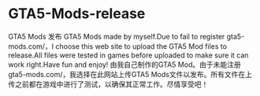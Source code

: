 # GTA5-Mods-release
GTA5 Mods 发布
GTA5 Mods made by myself.Due to fail to register gta5-mods.com/，I choose this web site to upload the GTA5 Mod files to release.All files were tested in games before uploaded to make sure it can work right.Have fun and enjoy!
由我自己制作的GTA5 Mod。由于未能注册gta5-mods.com/，我选择在此网站上传GTA5 Mods文件以发布。所有文件在上传之前都在游戏中进行了测试，以确保其正常工作。尽情享受吧！ 
